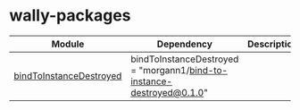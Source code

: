 # wally-packages

| Module | Dependency | Description |
| ------ | ---------- | ----------- |
| [bindToInstanceDestroyed](https://github.com/morgann1/wally-packages/tree/main/modules/bind-to-instance-destroyed) | bindToInstanceDestroyed = "morgann1/bind-to-instance-destroyed@0.1.0"